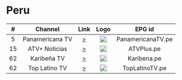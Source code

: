 <h1>Peru</h1>

| #    | Channel        | Link  | Logo | EPG id |
|:----:|:--------------:|:-----:|:----:|:------:|
| 5 | Panamericana TV | [>](https://cdnhd.iblups.com/hls/ptv2.m3u8) | <img height="20" src="https://upload.wikimedia.org/wikipedia/commons/2/26/Panamericana_tv_2009.png"/> | PanamericanaTV.pe |
| 15 | ATV+ Noticias   | [>](https://dysmuyxh5vstv.cloudfront.net/hls/atv2.m3u8) | <img height="20" src="https://upload.wikimedia.org/wikipedia/commons/f/f4/Atv_noticias_logo.png"/> | ATVPlus.pe |
| 62 | Karibeña TV   | [>](https://cu.onliv3.com/livevd/user1.m3u8) | <img height="20" src="https://i.pinimg.com/280x280_RS/11/85/b6/1185b667fe3f80d7072359d7ce7ce52d.jpg"/> | Karibena.pe |
| 62 | Top Latino TV   | [>](https://5cefcbf58ba2e.streamlock.net:543/tltvweb/latintv.stream/playlist.m3u8) | <img height="20" src="https://static.mytuner.mobi/media/tvos_radios/fTmfsKeREm.png"/> | TopLatinoTV.pe |
